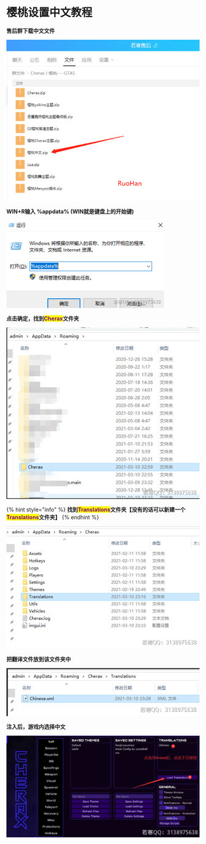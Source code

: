 # 樱桃设置中文教程

**售后群下载中文文件**

![](<../../.gitbook/assets/image (58).png>)

**WIN+R输入 %appdata%  (WIN就是键盘上的开始键)**

![](<../../.gitbook/assets/image (25).png>)

**点击确定，找到**<mark style="color:purple;">**Cherax**</mark>**文件夹**

![](<../../.gitbook/assets/image (38).png>)

{% hint style="info" %}
**找到**<mark style="color:purple;">**Translations**</mark>**文件夹【没有的话可以新建一个**<mark style="color:purple;">**Translations**</mark>**文件夹】**
{% endhint %}

![](<../../.gitbook/assets/image (24).png>)

**把翻译文件放到该文件夹中**

![](<../../.gitbook/assets/image (41).png>)

**注入后，游戏内选择中文**

![](<../../.gitbook/assets/image (28).png>)

